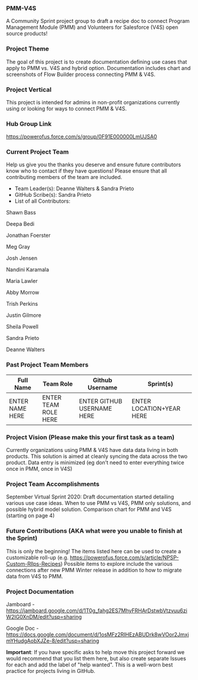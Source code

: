 ### PMM-V4S
A Community Sprint project group to draft a recipe doc to connect Program Management Module (PMM) and Volunteers for Salesforce (V4S) open source products!

### Project Theme
The goal of this project is to create documentation defining use cases that apply to PMM vs. V4S and hybrid option. Documentation includes chart and screenshots of Flow Builder  process connecting PMM & V4S.

### Project Vertical

This project is intended for admins in non-profit organizations currently using or looking for ways to connect PMM & V4S.

### Hub Group Link

https://powerofus.force.com/s/group/0F91E000000LmUJSA0

### Current Project Team
Help us give you the thanks you deserve and ensure future contributors know who to contact if they have questions! Please ensure that all contributing members of the team are included.
* Team Leader(s): Deanne Walters & Sandra Prieto
* GitHub Scribe(s): Sandra Prieto 
* List of all Contributors:

Shawn	Bass

Deepa	Bedi

Jonathan Foerster

Meg	Gray

Josh Jensen

Nandini	Karamala

Maria	Lawler

Abby	Morrow

Trish	Perkins

Justin Gilmore

Sheila	Powell

Sandra	Prieto

Deanne	Walters


### Past Project Team Members

Full Name          | Team Role             | Github Username              | Sprint(s)
------------       | -------------         | -------------                | -------------
ENTER NAME HERE    | ENTER TEAM ROLE HERE  | ENTER GITHUB USERNAME HERE   | ENTER LOCATION+YEAR HERE

### Project Vision (Please make this your first task as a team)

Currently organizations using PMM & V4S have data data living in both products. This solution is aimed at cleanly syncing the data across the two product. 
Data entry is minimized (eg don’t need to enter everything twice once in PMM, once in V4S) 


### Project Team Accomplishments

September Virtual Sprint 2020: Draft documentation started detailing various use case ideas. When to use PMM vs V4S, PMM only solutions, and possible hybrid model solution. Comparison chart for PMM and V4S (starting on page 4)


### Future Contributions (AKA what were you unable to finish at the Sprint)

This is only the beginning! The items listed here can be used to create a customizable roll-up (e.g. https://powerofus.force.com/s/article/NPSP-Custom-Rllps-Recipes) Possible items to explore include the various connections after new PMM Winter release in addition to how to migrate data from V4S to PMM.


### Project Documentation

Jamboard - https://jamboard.google.com/d/1T0g_fahg2ES7MhyFRHArDstwbVtzvuu6ziW2IG0XnDM/edit?usp=sharing

Google Doc - https://docs.google.com/document/d/1osMFz2RIHEzABUDrk8wVOor2JmxjmYHudgAobXJZe-8/edit?usp=sharing

**Important**: If you have specific asks to help move this project forward we would recommend that you list them here, but also create separate Issues for each and add the label of "help wanted". This is a well-worn best practice for projects living in GitHub.
